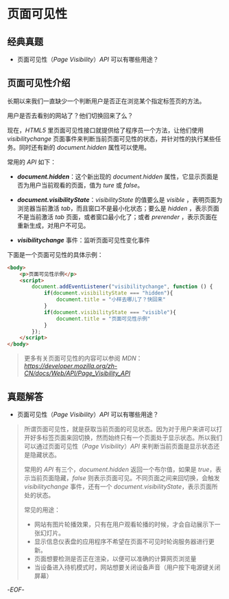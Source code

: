 # 页面可见性



## 经典真题



- 页面可见性（*Page Visibility*）*API* 可以有哪些用途？



## 页面可见性介绍



长期以来我们一直缺少一个判断用户是否正在浏览某个指定标签页的方法。



用户是否去看别的网站了？他们切换回来了么？



现在，*HTML5* 里页面可见性接口就提供给了程序员一个方法，让他们使用 *visibilitychange* 页面事件来判断当前页面可见性的状态，并针对性的执行某些任务。同时还有新的 *document.hidden* 属性可以使用。



常用的 *API* 如下：



- ***document.hidden***：这个新出现的 *document.hidden* 属性，它显示页面是否为用户当前观看的页面，值为 *ture* 或 *false*。



- ***document.visibilityState***：*visibilityState* 的值要么是 *visible* ，表明页面为浏览器当前激活 *tab*，而且窗口不是最小化状态；要么是 *hidden* ，表示页面不是当前激活 *tab* 页面，或者窗口最小化了；或者 *prerender* ，表示页面在重新生成，对用户不可见。



- ***visibilitychange*** 事件：监听页面可见性变化事件



下面是一个页面可见性的具体示例：



```html
<body>
    <p>页面可见性示例</p>
    <script>
        document.addEventListener("visibilitychange", function () {
            if(document.visibilityState === "hidden"){
                document.title = "小样去哪儿了？快回来"
            }
            if(document.visibilityState === "visible"){
                document.title = "页面可见性示例"
            }
        });
    </script>
</body>
```



> 更多有关页面可见性的内容可以参阅 *MDN*：*https://developer.mozilla.org/zh-CN/docs/Web/API/Page_Visibility_API*



## 真题解答



- 页面可见性（*Page Visibility*）*API* 可以有哪些用途？

>所谓页面可见性，就是获取当前页面的可见状态。因为对于用户来讲可以打开好多标签页面来回切换，然而始终只有一个页面处于显示状态。所以我们可以通过页面可见性（*Page Visibility*）*API* 来判断当前页面是显示状态还是隐藏状态。
>
>常用的 *API* 有三个，*document.hidden* 返回一个布尔值，如果是 *true*，表示当前页面隐藏，*false* 则表示页面可见。不同页面之间来回切换，会触发 *visibilitychange* 事件，还有一个 *document.visibilityState*，表示页面所处的状态。
>
>常见的用途：
>
>- 网站有图片轮播效果，只有在用户观看轮播的时候，才会自动展示下一张幻灯片。
>- 显示信息仪表盘的应用程序不希望在页面不可见时轮询服务器进行更新。
>- 页面想要检测是否正在渲染，以便可以准确的计算网页浏览量
>- 当设备进入待机模式时，网站想要关闭设备声音（用户按下电源键关闭屏幕）



-*EOF*-





